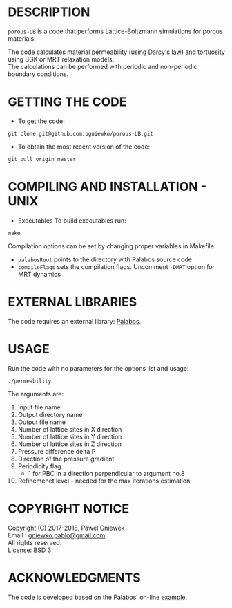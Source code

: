 DESCRIPTION
==================================================
`porous-LB` is a code that performs Lattice-Boltzmann simulations for porous materials.

The code calculates material permeability (using [Darcy's law](https://en.wikipedia.org/wiki/Darcy%27s_law)) and [tortuosity](http://aip.scitation.org/doi/abs/10.1063/1.4711147) 
using BGK or MRT relaxation models.   
The calculations can be performed with periodic and non-periodic boundary conditions.   

GETTING THE CODE
==================================================
* To get the code:
```
git clone git@github.com:pgniewko/porous-LB.git
```

* To obtain the most recent version of the code:
```
git pull origin master
```

COMPILING AND INSTALLATION - UNIX
==================================================
* Executables
To build executables run:
```
make
```

Compilation options can be set by changing proper variables in Makefile:

* `palabosRoot` points to the directory with Palabos source code   
* `compileFlags` sets the compilation flags. Uncomment `-DMRT` option for MRT dynamics


EXTERNAL LIBRARIES
================
The code requires an external library: [Palabos](http://www.palabos.org/).

USAGE
=====
Run the code with no parameters for the options list and usage:
```
./permeability 

```
The arguments are:
    
1.  Input file name
2.  Output directory name
3.  Output file name
4.  Number of lattice sites in X direction
5.  Number of lattice sites in Y direction
6.  Number of lattice sites in Z direction
7.  Pressure difference delta P
8.  Direction of the pressure gradient
9.  Periodicity flag. 
    * 1 for PBC in a direction perpendicular to argument no.8
10. Refinemenet level - needed for the max iterations estimation



COPYRIGHT NOTICE
================
Copyright (C) 2017-2018, Pawel Gniewek   
Email : gniewko.pablo@gmail.com   
All rights reserved.   
License: BSD 3   

ACKNOWLEDGMENTS
===============

The code is developed based on the Palabos' on-line [example](http://www.palabos.org/documentation/tutorial/permeability.html).


